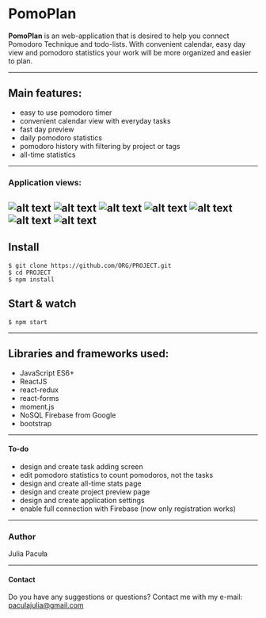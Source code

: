 # PomoPlan

**PomoPlan** is an web-application that is desired to help you connect Pomodoro Technique and todo-lists. With convenient calendar, easy day view and pomodoro statistics your work will be more organized and easier to plan.

---
## Main features:
  + easy to use pomodoro timer
  + convenient calendar view with everyday tasks
  + fast day preview
  + daily pomodoro statistics
  + pomodoro history with filtering by project or tags
  + all-time statistics
---
### Application views:
![alt text](https://raw.githubusercontent.com/juliapacula/pomoplan/master/previews/pomoplan1.png "PomoPlan")
![alt text](https://raw.githubusercontent.com/juliapacula/pomoplan/master/previews/pomoplan2.png "PomoPlan")
![alt text](https://raw.githubusercontent.com/juliapacula/pomoplan/master/previews/pomoplan3.png "PomoPlan")
![alt text](https://raw.githubusercontent.com/juliapacula/pomoplan/master/previews/pomoplan4.png "PomoPlan")
![alt text](https://raw.githubusercontent.com/juliapacula/pomoplan/master/previews/pomoplan5.png "PomoPlan")
![alt text](https://raw.githubusercontent.com/juliapacula/pomoplan/master/previews/pomoplan6.png "PomoPlan")
![alt text](https://raw.githubusercontent.com/juliapacula/pomoplan/master/previews/pomoplan7.png "PomoPlan")
---
## Install

    $ git clone https://github.com/ORG/PROJECT.git
    $ cd PROJECT
    $ npm install
    
## Start & watch
    
    $ npm start
---
## Libraries and frameworks used:
  + JavaScript ES6+
  + ReactJS
  + react-redux
  + react-forms
  + moment.js
  + NoSQL Firebase from Google
  + bootstrap 
---
#### To-do
  + design and create task adding screen
  + edit pomodoro statistics to count pomodoros, not the tasks
  + design and create all-time stats page
  + design and create project preview page
  + design and create application settings
  + enable full connection with Firebase (now only registration works)
---
### Author
  Julia Pacuła

--- 
#### Contact
  Do you have any suggestions or questions? Contact me with my e-mail: paculajulia@gmail.com
